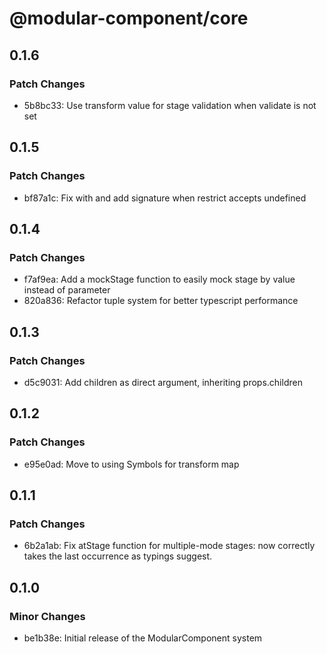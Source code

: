 # @modular-component/core

## 0.1.6

### Patch Changes

- 5b8bc33: Use transform value for stage validation when validate is not set

## 0.1.5

### Patch Changes

- bf87a1c: Fix with and add signature when restrict accepts undefined

## 0.1.4

### Patch Changes

- f7af9ea: Add a mockStage function to easily mock stage by value instead of parameter
- 820a836: Refactor tuple system for better typescript performance

## 0.1.3

### Patch Changes

- d5c9031: Add children as direct argument, inheriting props.children

## 0.1.2

### Patch Changes

- e95e0ad: Move to using Symbols for transform map

## 0.1.1

### Patch Changes

- 6b2a1ab: Fix atStage function for multiple-mode stages: now correctly takes the last occurrence as typings suggest.

## 0.1.0

### Minor Changes

- be1b38e: Initial release of the ModularComponent system
